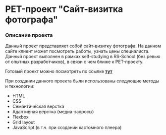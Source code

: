 # PET-проект "Сайт-визитка фотографа"

### Описание проекта
Данный проект представляет собой сайт-визитку фотографа. На данном сайте клиент может посмотреть работы, узнать цены специалиста. Данный проект выполнен в рамках self-studying в RS-School (без ревью от опытных разработчиков), в связи с чем ближе к PET-проекту.

Готовый проект можно посмотреть по ссылке [**тут**](https://marinicheva.github.io/photographer-portfolio/)

  При создании данного проекта были использованы следующие методы и технологии:
  * HTML
  * CSS
  * Семантическая верстка
  * Адаптивная верстка (медиа-запросы)
  * Flexbox
  * Grid layout
  * JavaScript (в т.ч. при создании кастомного плеера)
